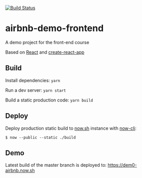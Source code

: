 [![Build Status](https://travis-ci.org/rrrds/airbnb-demo-frontend.svg?branch=master)](https://travis-ci.org/rrrds/airbnb-demo-frontend)

# airbnb-demo-frontend

A demo project for the front-end course

Based on [React](https://reactjs.org/) and
[create-react-app](https://github.com/facebookincubator/create-react-app)

## Build

Install dependencies: `yarn`

Run a dev server: `yarn start`

Build a static production code: `yarn build`

## Deploy

Deploy production static build to [now.sh](https://zeit.co/now) instance with [now-cli](https://github.com/zeit/now-cli):

```
$ now --public --static ./build
```

## Demo

Latest build of the master branch is deployed to:
https://dem0-airbnb.now.sh

